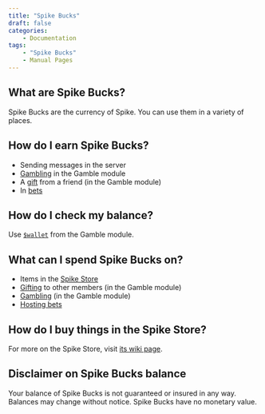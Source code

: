 ```yaml
---
title: "Spike Bucks"
draft: false
categories:
    - Documentation
tags:
    - "Spike Bucks"
    - Manual Pages
---
```


## What are Spike Bucks?

Spike Bucks are the currency of Spike. You can use them in a variety of places.

## How do I earn Spike Bucks?

+ Sending messages in the server
+ [Gambling](/docs/manual-pages/gamble/#games) in the Gamble module
+ A [gift](/docs/manual-pages/gamble/#gift) from a friend (in the Gamble module)
+ In [bets](/docs/manual-pages/bet/)

## How do I check my balance?

Use [`$wallet`](/docs/manual-pages/gamble/#wallet) from the Gamble module.

## What can I spend Spike Bucks on?

+ Items in the [Spike Store](/docs/manual-pages/spike-store/)
+ [Gifting](/docs/manual-pages/gamble/#gift) to other members (in the Gamble module)
+ [Gambling](/docs/manual-pages/gamble/#games) (in the Gamble module)
+ [Hosting bets](/docs/manual-pages/bet/)

## How do I buy things in the Spike Store?

For more on the Spike Store, visit [its wiki page](/docs/manual-pages/spike-store/).

## Disclaimer on Spike Bucks balance

Your balance of Spike Bucks is not guaranteed or insured in any way. Balances may change without notice. Spike Bucks have no monetary value.